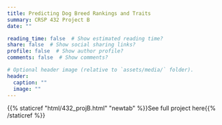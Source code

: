 ```yaml
---
title: Predicting Dog Breed Rankings and Traits
summary: CRSP 432 Project B
date: ""

reading_time: false  # Show estimated reading time?
share: false  # Show social sharing links?
profile: false  # Show author profile?
comments: false  # Show comments?

# Optional header image (relative to `assets/media/` folder).
header:
  caption: ""
  image: ""
---
```


{{% staticref "html/432_projB.html" "newtab" %}}See full project here{{% /staticref %}}
